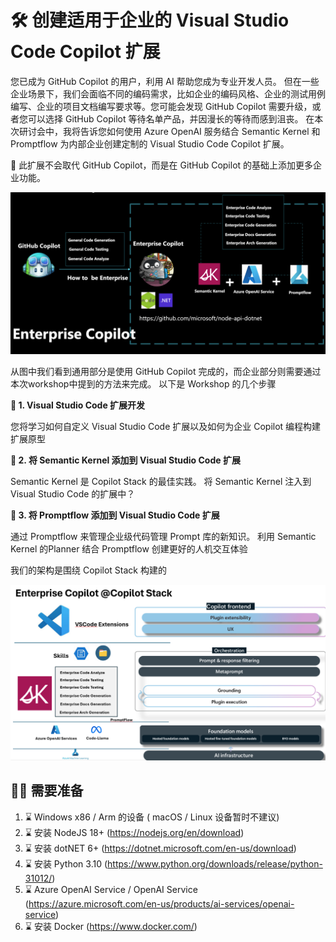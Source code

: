 # **🛠️ 创建适用于企业的 Visual Studio Code Copilot 扩展**

您已成为 GitHub Copilot 的用户，利用 AI 帮助您成为专业开发人员。 但在一些企业场景下，我们会面临不同的编码需求，比如企业的编码风格、企业的测试用例编写、企业的项目文档编写要求等。您可能会发现 GitHub Copilot 需要升级，或者您可以选择 GitHub Copilot 等待名单产品，并因漫长的等待而感到沮丧。 在本次研讨会中，我将告诉您如何使用 Azure OpenAI 服务结合 Semantic Kernel 和 Promptflow 为内部企业创建定制的 Visual Studio Code Copilot 扩展。

👀 此扩展不会取代 GitHub Copilot，而是在 GitHub Copilot 的基础上添加更多企业功能。

![image](/imgs/00/01.png)

从图中我们看到通用部分是使用 GitHub Copilot 完成的，而企业部分则需要通过本次workshop中提到的方法来完成。 以下是 Workshop 的几个步骤

**👣 1. Visual Studio Code 扩展开发**

您将学习如何自定义 Visual Studio Code 扩展以及如何为企业 Copilot 编程构建扩展原型

**👣 2. 将 Semantic Kernel 添加到 Visual Studio Code 扩展**

Semantic Kernel 是 Copilot Stack 的最佳实践。 将 Semantic Kernel 注入到 Visual Studio Code 的扩展中？

**👣 3. 将 Promptflow 添加到 Visual Studio Code 扩展**

通过 Promptflow 来管理企业级代码管理 Prompt 库的新知识。 利用 Semantic Kernel 的Planner 结合 Promptflow 创建更好的人机交互体验

我们的架构是围绕 Copilot Stack 构建的

![image](/imgs/00/02.png)


## **🫵🫵 需要准备**

1. ⌛ Windows x86 / Arm 的设备 ( macOS / Linux 设备暂时不建议)
2. ⌛ 安装 NodeJS 18+ (https://nodejs.org/en/download)
3. ⌛ 安装 dotNET 6+ (https://dotnet.microsoft.com/en-us/download)
4. ⌛ 安装 Python 3.10 (https://www.python.org/downloads/release/python-31012/) 
5. ⌛ Azure OpenAI Service / OpenAI Service (https://azure.microsoft.com/en-us/products/ai-services/openai-service)
6. ⌛ 安装 Docker (https://www.docker.com/)